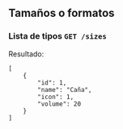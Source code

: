 ## Tamaños o formatos

### Lista de tipos `GET /sizes`

Resultado:

    [
        {
            "id": 1,
            "name": "Caña",
            "icon": 1,
            "volume": 20
        }
    ]
